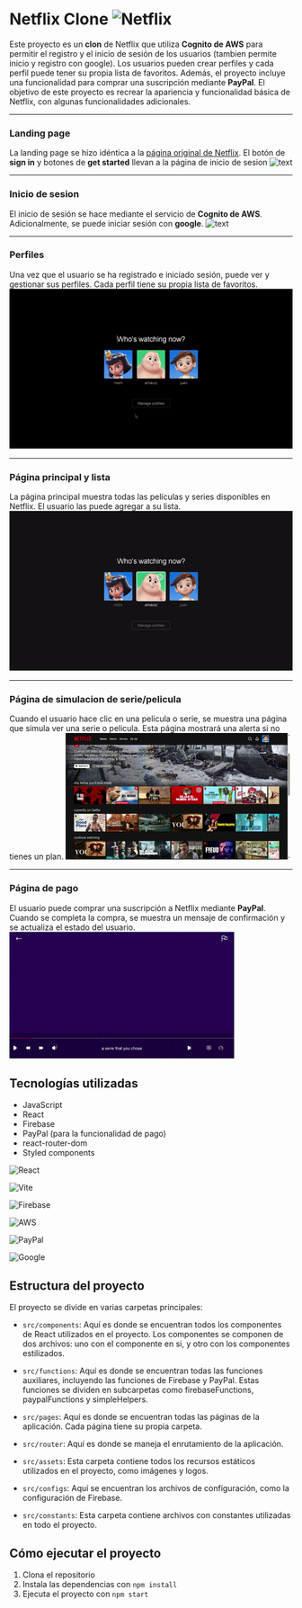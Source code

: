 # Netflix Clone ![Netflix](https://img.shields.io/badge/Netflix-E50914?style=for-the-badge&logo=netflix&logoColor=white)

Este proyecto es un **clon** de Netflix que utiliza **Cognito de AWS** para permitir el registro y el inicio de sesión de los usuarios (tambien permite inicio y registro con google). Los usuarios pueden crear perfiles y cada perfil puede tener su propia lista de favoritos. Además, el proyecto incluye una funcionalidad para comprar una suscripción mediante **PayPal**. El objetivo de este proyecto es recrear la apariencia y funcionalidad básica de Netflix, con algunas funcionalidades adicionales.

---
### Landing page
La landing page se hizo idéntica a la [página original de Netflix](https://www.netflix.com/). El botón de **sign in** y botones de **get started** llevan a la página de inicio de sesion
![text](/readmeImgs/netflixClone_landingPage.gif)

---
### Inicio de sesion
El inicio de sesión se hace mediante el servicio de **Cognito de AWS**. Adicionalmente, se puede iniciar sesión con **google**.
![text](/readmeImgs/netflixClone_login.gif)

---
### Perfiles
Una vez que el usuario se ha registrado e iniciado sesión, puede ver y gestionar sus perfiles. Cada perfil tiene su propia lista de favoritos.
![text](/readmeImgs/netflixClone_profiles.gif)

---
### Página principal y lista
La página principal muestra todas las películas y series disponibles en Netflix. El usuario las puede agregar a su lista.
![text](/readmeImgs/netflixClone_mainPage.gif)

---
### Página de simulacion de serie/pelicula
Cuando el usuario hace clic en una película o serie, se muestra una página que simula ver una serie o pelicula. Esta página mostrará una alerta si no tienes un plan.
![text](/readmeImgs/netflixClone_watchsSerie.gif)

---
### Página de pago
El usuario puede comprar una suscripción a Netflix mediante **PayPal**. Cuando se completa la compra, se muestra un mensaje de confirmación y se actualiza el estado del usuario.
![text](/readmeImgs/netflixClone_paymentProcess.gif)


## Tecnologías utilizadas

- JavaScript
- React
- Firebase
- PayPal (para la funcionalidad de pago)
- react-router-dom
- Styled components


![React](https://img.shields.io/badge/react-%2320232a.svg?style=for-the-badge&logo=react&logoColor=%2361DAFB)

![Vite](https://img.shields.io/badge/vite-%23646CFF.svg?style=for-the-badge&logo=vite&logoColor=white)

![Firebase](https://img.shields.io/badge/Firebase-039BE5?style=for-the-badge&logo=Firebase&logoColor=white)

![AWS](https://img.shields.io/badge/AWS-%23FF9900.svg?style=for-the-badge&logo=amazon-aws&logoColor=white)

![PayPal](https://img.shields.io/badge/PayPal-00457C?style=for-the-badge&logo=paypal&logoColor=white)

![Google](https://img.shields.io/badge/google-4285F4?style=for-the-badge&logo=google&logoColor=white)

## Estructura del proyecto

El proyecto se divide en varias carpetas principales:

- `src/components`: Aquí es donde se encuentran todos los componentes de React utilizados en el proyecto. Los componentes se componen de dos archivos: uno con el componente en si, y otro con los componentes estilizados.

- `src/functions`: Aquí es donde se encuentran todas las funciones auxiliares, incluyendo las funciones de Firebase y PayPal. Estas funciones se dividen en subcarpetas como firebaseFunctions, paypalFunctions y simpleHelpers.

- `src/pages`: Aquí es donde se encuentran todas las páginas de la aplicación. Cada página tiene su propia carpeta.

- `src/router`: Aquí es donde se maneja el enrutamiento de la aplicación.

- `src/assets`: Esta carpeta contiene todos los recursos estáticos utilizados en el proyecto, como imágenes y logos.

- `src/configs`: Aquí se encuentran los archivos de configuración, como la configuración de Firebase.

- `src/constants`: Esta carpeta contiene archivos con constantes utilizadas en todo el proyecto.

## Cómo ejecutar el proyecto

1. Clona el repositorio
2. Instala las dependencias con `npm install`
3. Ejecuta el proyecto con `npm start`
